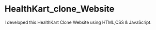 # HealthKart_clone_Website
I developed this HealthKart Clone Website using HTML,CSS &amp; JavaScript.
